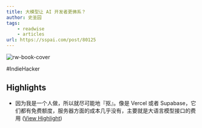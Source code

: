 ```yaml
---
title: 大模型让 AI 开发者更佛系？
author: 史圣园
tags:
    - readwise
    - articles
url: https://sspai.com/post/80125
---
```

![rw-book-cover](https://cdn.sspai.com/sspai/assets/img/favicon/icon.ico)

#IndieHacker

## Highlights
- 因为我是一个人做，所以就尽可能地『抠』。像是 Vercel 或者 Supabase，它们都有免费额度，服务器方面的成本几乎没有，主要就是大语言模型接口的费用 ([View Highlight](https://read.readwise.io/read/01hh7nb1j43x8yvpvc8629r52b))
